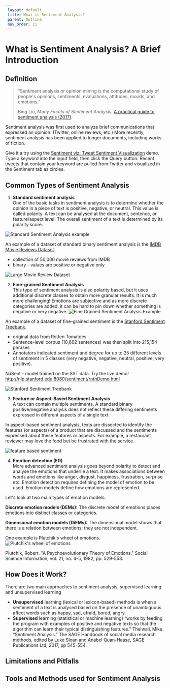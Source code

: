 ```yaml
---
 layout: default
 title: What is Sentiment Analysis?
 parent: Outline
 nav_order: 11
---
```

# What is Sentiment Analysis? A Brief Introduction

## Definition
>“Sentiment analysis or opinion mining is the computational study of people's opinions, sentiments, evaluations, attitudes, moods, and emotions.”
>
>Bing Liu,  _Many Facets of Sentiment Analysis._   [A practical guide to sentiment analysis (2017)](http://resolve.library.ubc.ca/cgi-bin/catsearch?bid=8790457).

Sentiment analysis was first used to analyze brief communications that expressed an opinion. (Twitter, online reviews, etc.)
More recently, sentiment analysis has been applied to longer documents, including works of fiction. 

Give it a try using the [Sentiment viz: Tweet Sentiment Visualization](https://www.csc2.ncsu.edu/faculty/healey/tweet_viz/tweet_app/) demo. 
Type a keyword into the input field, then click the Query button. Recent tweets that contain your keyword are pulled from Twitter and visualized in the Sentiment tab as circles. 


## Common Types of Sentiment Analysis

1. **Standard sentiment analysis**\
One of the basic tasks in sentiment analysis is to determine whether the opinion in a piece of text is positive, negative, or neutral. This value is called polarity.  A text can be analysed at the document, sentence, or feature/aspect level. The overall sentiment of a text is determined by its polarity score.

![Standard Sentiment Analysis example](/images/basic-sentiment.png)

An example of a dataset of standard binary sentiment analysis is the [IMDB Movie Reviews Dataset](https://www.kaggle.com/lakshmi25npathi/imdb-dataset-of-50k-movie-reviews)
* collection of 50,000 movie reviews from IMDB
* binary - values are positive or negative only

![Large Movie Review Dataset](/images/movie_review_dataset.png)


2. **Fine-grained Sentiment Analysis**\
This type of sentiment analysis is also polarity based, but it uses additional discrete classes to obtain more granular results.
It is much more challenging! Emotions are subjective and as more discrete categories are added, it can be hard to pin down whether something is negative or very negative.
![Fine Grained Sentiment Analysis Example](/images/fine-grained-sentiment.png)

An example of a dataset of fine-grained  sentiment is the [Stanford Sentiment Treebank](https://nlp.stanford.edu/sentiment/treebank.html).
* original data from Rotten Tomatoes
* Sentence-level corpus (10,662 sentences) was then split  into  215,154 phrases
* Annotators indicated sentiment  and degree for up to 25 different levels of sentiment in 5 classes (very negative, negative, neutral, positive, very positive).


NaSent - model trained on the SST data. Try the live demo! http://nlp.stanford.edu:8080/sentiment/rntnDemo.html

![Stanford Sentiment Treebank](/images/stanford-sentiment-trees.png)

3. **Feature or Aspect-Based Sentiment Analysis**\
A text can contain multiple sentiments. A standard binary positive/negative analysis does not reflect these differing sentiments expressed in different aspects of a single text.

In aspect-based sentiment analysis, texts are dissected to identify the features (or aspects) of a product that are discussed and the sentiments expressed about these features or aspects.
For example, a restaurant reviewer may love the food but be frustrated with the service.

![feature based sentiment](/images/aspect_sentiment.png)

4. **Emotion detection (ED)**\
More advanced sentiment analysis goes beyond polarity to detect and analyse the emotions that underlie a text. It makes associations between words and emotions like anger, disgust, happiness, frustration, surprise etc.
Emotion detection requires defining the model of emotion to be used. Emotion models define how emotions are represented.

Let's look at two main types of emotion models:

**Discrete emotion models (DEMs):**
The discrete model of emotions places emotions into distinct classes or categories.

**Dimensional emotion models (DiEMs):**
The dimensional model shows that there is a relation between emotions; they are not independent.

One example is Plutchik's wheel of emotions.
![Plutchik's wheel of emotions](/images/Plutchik_wheel_of_emotions.png)

Plutchik, Robert. "A Psychoevolutionary Theory of Emotions." Social Science Information, vol. 21, no. 4-5, 1982, pp. 529-553.




## How Does it Work?
There are two main approaches to sentiment analysis, supervised learning and unsupervised learning
* **Unsupervised** learning (lexical or lexicon-based) methods is when a sentiment of a text is analysed based on the presence of unambiguous affect words such as happy, sad, afraid, bored, angry. 
* **Supervised** learning (statistical or machine learning) “works by feeding the program with examples of positive and negative texts so that the algorithm can learn their typical distinguishing features.”
Thelwall, Mike. “Sentiment Analysis.” The SAGE Handbook of social media research methods, edited by Luke Sloan and Anabel Quan-Haase, SAGE Publications Ltd, 2017, pp 545-554.  


## Limitations and Pitfalls


## Tools and Methods used for Sentiment Analysis
